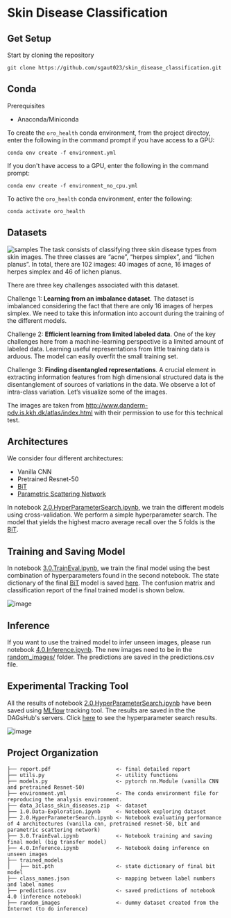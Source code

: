 # Skin Disease Classification

Get Setup
------------

Start by cloning the repository
```
git clone https://github.com/sgaut023/skin_disease_classification.git
```

Conda
------
Prerequisites
- Anaconda/Miniconda 

To create the `oro_health` conda environment, from the project directoy, enter the following in the command prompt if you have access to a GPU: 
```
conda env create -f environment.yml 
```

If you don't have access to a GPU, enter the following in the command prompt: 
```
conda env create -f environment_no_cpu.yml
```
To active the `oro_health` conda environment, enter the following: 
```
conda activate oro_health
```
Datasets
------------
![samples](https://user-images.githubusercontent.com/23482039/145730125-68d86857-7caf-40f1-92d7-8b5e3696ddce.png)
The task consists of classifying three skin disease types from skin images. The three classes are “acne”, “herpes simplex”, and “lichen planus”.  In total, there are 102 images: 40 images of acne, 16 images of herpes simplex and 46 of lichen planus.

There are three key challenges associated with this dataset. 

Challenge 1: **Learning from an imbalance dataset**. The dataset is imbalanced considering the fact that there are only 16 images of herpes simplex. We need to take this information into account during the training of the different models. 

Challenge 2: **Efficient learning from limited labeled data**. One of the key challenges here from a machine-learning perspective is a limited amount of labeled data. Learning useful representations from little training data is arduous. The model can easily overfit the small training set. 

Challenge 3: **Finding disentangled representations**. A crucial element in extracting information features from high dimensional structured data is the disentanglement of sources of variations in the data. We observe a lot of intra-class variation. Let’s visualize some of the images.


The images are taken from http://www.danderm-pdv.is.kkh.dk/atlas/index.html with their permission to use for this technical test. 

Architectures
------------
We consider four different architectures:
 - Vanilla CNN
 - Pretrained Resnet-50
 - [BiT](https://arxiv.org/abs/1912.11370)
 - [Parametric Scattering Network](https://arxiv.org/abs/2107.09539)

In notebook [2.0.HyperParameterSearch.ipynb](https://github.com/sgaut023/skin_disease_classification/blob/main/2.0.HyperParameterSearch.ipynb), we train the different models using cross-validation. We perform a simple hyperparameter search. The model that yields the highest macro average recall over the 5 folds is the [BiT](https://arxiv.org/abs/1912.11370). 

Training and Saving Model
------------
In notebook [3.0.TrainEval.ipynb](https://github.com/sgaut023/skin_disease_classification/blob/main/3.0.TrainEval.ipynb), we train the final model using the best combination of hyperparameters found in the second notebook. The state dictionary of the final [BiT](https://arxiv.org/abs/1912.11370) model is saved [here](https://github.com/sgaut023/skin_disease_classification/tree/main/trained_models). The confusion matrix and classification report of the final trained model is shown below.

![image](https://user-images.githubusercontent.com/23482039/145730755-f69f76ce-6826-4e77-b482-2fd62ed8a9e7.png)


Inference
------------
If you want to use the trained model to infer unseen images, please run notebook [4.0.Inference.ipynb](https://github.com/sgaut023/skin_disease_classification/blob/main/4.0.Inference.ipynb). The new images need to be in the [random_images/](https://github.com/sgaut023/skin_disease_classification/tree/main/random_images) folder. The predictions are saved in the predictions.csv file. 

Experimental Tracking Tool
------
All the results of notebook [2.0.HyperParameterSearch.ipynb](https://github.com/sgaut023/skin_disease_classification/blob/main/2.0.HyperParameterSearch.ipynb) have been saved using [MLflow](https://mlflow.org/) tracking tool. The results are saved in the the DAGsHub's servers. Click [here](https://dagshub.com/gauthier.shanel/skin_disease/experiments/#/) to see the hyperparameter search results. 

![image](https://user-images.githubusercontent.com/23482039/145730274-48763c77-9225-486b-b08e-b4300df04564.png)


Project Organization
------------

    ├── report.pdf                     <- final detailed report 
    ├── utils.py                       <- utility functions
    ├── models.py                      <- pytorch nn.Module (vanilla CNN and pretrained Resnet-50)
    ├── environment.yml                <- The conda environment file for reproducing the analysis environment.
    ├── data_3class_skin_diseases.zip  <- dataset
    ├── 1.0.Data-Exploration.ipynb     <- Notebook exploring dataset
    ├── 2.0.HyperParameterSearch.ipynb <- Notebook evaluating performance of 4 architectures (vanilla cnn, pretrained resnet-50, bit and parametric scattering network)
    ├── 3.0.TrainEval.ipynb            <- Notebook training and saving final model (big transfer model)
    ├── 4.0.Inference.ipynb            <- Notebook doing inference on unseen images
    ├── trained_models   
    │   ├── bit.pth                    <- state dictionary of final bit model
    ├── class_names.json               <- mapping between label numbers and label names
    ├── predictions.csv                <- saved predictions of notebook 4.0 (inference notebook)
    ├── random_images                  <- dummy dataset created from the Internet (to do inference)
    

